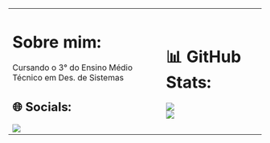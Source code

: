 <table>
  <tr>
    <td>

<h1>Sobre mim:</h1>
<p>Cursando o 3° do Ensino Médio Técnico em Des. de Sistemas</p>

<h2>🌐 Socials:</h2>
<a href="https://www.instagram.com/biel_.antunes/">
  <img src="https://img.shields.io/badge/Instagram-%23E4405F.svg?logo=Instagram&logoColor=white" />
</a>

</td>
<td>

<h1>📊 GitHub Stats:</h1>
<img src="https://github-readme-stats.vercel.app/api?username=antness-s&theme=dark&hide_border=false&include_all_commits=true&count_private=true" /><br/>
<img src="https://github-readme-stats.vercel.app/api/top-langs/?username=antness-s&theme=dark&hide_border=false&include_all_commits=true&count_private=true&layout=compact" />

</td>
  </tr>
</table>
